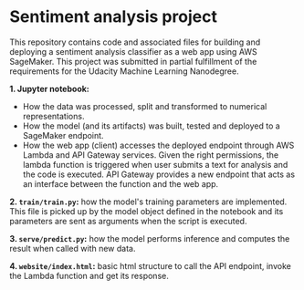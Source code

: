 # Sentiment analysis project

This repository contains code and associated files for building and deploying a sentiment analysis classifier as a web app using AWS SageMaker. This project was submitted in partial fulfillment of the requirements for the Udacity Machine Learning Nanodegree.


**1. Jupyter notebook:**
* How the data was processed, split and transformed to numerical representations. 
* How the model (and its artifacts) was built, tested and deployed to a SageMaker endpoint. 
* How the web app (client) accesses the deployed endpoint through AWS Lambda and API Gateway services. Given the right permissions, the lambda function is triggered when user submits a text for analysis and the code is executed. API Gateway provides a new endpoint that acts as an interface between the function and the web app.

**2. `train/train.py`:** how the model's training parameters are implemented. This file is picked up by the model object defined in the notebook and its parameters are sent as arguments when the script is executed.

**3. `serve/predict.py`:** how the model performs inference and computes the result when called with new data.

**4. `website/index.html`:** basic html structure to call the API endpoint, invoke the Lambda function and get its response.
